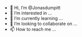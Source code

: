 - 👋 Hi, I’m @Jonasdumpitt
- 👀 I’m interested in ...
- 🌱 I’m currently learning ...
- 💞️ I’m looking to collaborate on ...
- 📫 How to reach me ...

<!---
Jonasdumpitt/Jonasdumpitt is a ✨ special ✨ repository because its `README.md` (this file) appears on your GitHub profile.
You can click the Preview link to take a look at your changes.
--->

